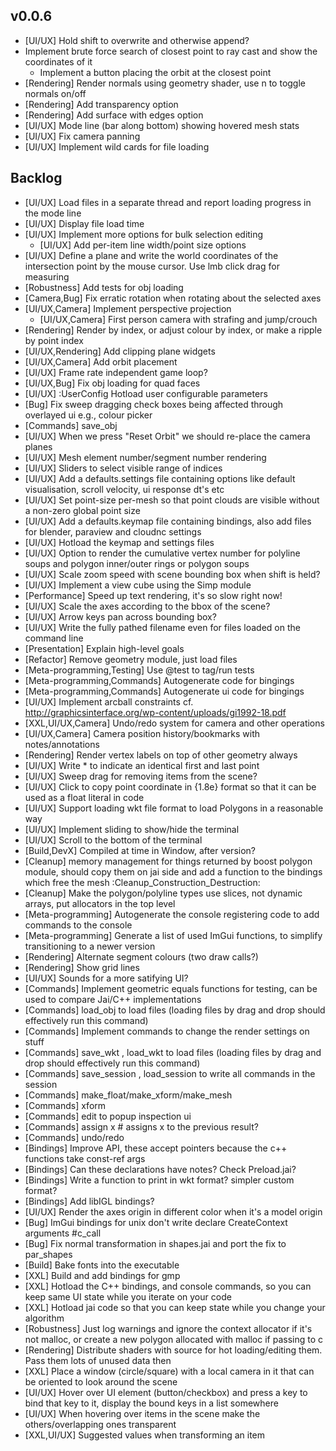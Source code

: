 ## v0.0.6

- [UI/UX] Hold shift to overwrite and otherwise append?
- Implement brute force search of closest point to ray cast and show the coordinates of it
  - Implement a button placing the orbit at the closest point
- [Rendering] Render normals using geometry shader, use n to toggle normals on/off
- [Rendering] Add transparency option
- [Rendering] Add surface with edges option
- [UI/UX] Mode line (bar along bottom) showing hovered mesh stats
- [UI/UX] Fix camera panning
- [UI/UX] Implement wild cards for file loading

## Backlog

- [UI/UX] Load files in a separate thread and report loading progress in the mode line
- [UI/UX] Display file load time
- [UI/UX] Implement more options for bulk selection editing
  - [UI/UX] Add per-item line width/point size options
- [UI/UX] Define a plane and write the world coordinates of the intersection point by the mouse cursor. Use lmb click drag for measuring
- [Robustness] Add tests for obj loading
- [Camera,Bug] Fix erratic rotation when rotating about the selected axes
- [UI/UX,Camera] Implement perspective projection
  - [UI/UX,Camera] First person camera with strafing and jump/crouch
- [Rendering] Render by index, or adjust colour by index, or make a ripple by point index
- [UI/UX,Rendering] Add clipping plane widgets
- [UI/UX,Camera] Add orbit placement
- [UI/UX] Frame rate independent game loop?
- [UI/UX,Bug] Fix obj loading for quad faces
- [UI/UX] :UserConfig Hotload user configurable parameters
- [Bug] Fix sweep dragging check boxes being affected through overlayed ui e.g., colour picker
- [Commands] save_obj <filename> <optional-element-index-list>
- [UI/UX] When we press "Reset Orbit" we should re-place the camera planes
- [UI/UX] Mesh element number/segment number rendering
- [UI/UX] Sliders to select visible range of indices
- [UI/UX] Add a defaults.settings file containing options like default visualisation, scroll velocity, ui response dt's etc
- [UI/UX] Set point-size per-mesh so that point clouds are visible without a non-zero global point size
- [UI/UX] Add a defaults.keymap file containing bindings, also add files for blender, paraview and cloudnc settings
- [UI/UX] Hotload the keymap and settings files
- [UI/UX] Option to render the cumulative vertex number for polyline soups and polygon inner/outer rings or polygon soups
- [UI/UX] Scale zoom speed with scene bounding box when shift is held?
- [UI/UX] Implement a view cube using the Simp module
- [Performance] Speed up text rendering, it's so slow right now!
- [UI/UX] Scale the axes according to the bbox of the scene?
- [UI/UX] Arrow keys pan across bounding box?
- [UI/UX] Write the fully pathed filename even for files loaded on the command line
- [Presentation] Explain high-level goals
- [Refactor] Remove geometry module, just load files
- [Meta-programming,Testing] Use @test to tag/run tests
- [Meta-programming,Commands] Autogenerate code for bingings
- [Meta-programming,Commands] Autogenerate ui code for bingings
- [UI/UX] Implement arcball constraints cf. http://graphicsinterface.org/wp-content/uploads/gi1992-18.pdf
- [XXL,UI/UX,Camera] Undo/redo system for camera and other operations
- [UI/UX,Camera] Camera position history/bookmarks with notes/annotations
- [Rendering] Render vertex labels on top of other geometry always
- [UI/UX] Write * to indicate an identical first and last point
- [UI/UX] Sweep drag for removing items from the scene?
- [UI/UX] Click to copy point coordinate in {1.8e} format so that it can be used as a float literal in code
- [UI/UX] Support loading wkt file format to load Polygons in a reasonable way
- [UI/UX] Implement sliding to show/hide the terminal
- [UI/UX] Scroll to the bottom of the terminal
- [Build,DevX] Compiled at time in Window, after version?
- [Cleanup] memory management for things returned by boost polygon module, should copy them on jai side and add a function to the bindings which free the mesh :Cleanup_Construction_Destruction:
- [Cleanup] Make the polygon/polyline types use slices, not dynamic arrays, put allocators in the top level
- [Meta-programming] Autogenerate the console registering code to add commands to the console
- [Meta-programming] Generate a list of used ImGui functions, to simplify transitioning to a newer version
- [Rendering] Alternate segment colours (two draw calls?)
- [Rendering] Show grid lines
- [UI/UX] Sounds for a more satifying UI?
- [Commands] Implement geometric equals functions for testing, can be used to compare Jai/C++ implementations
- [Commands] load_obj <filename> to load files (loading files by drag and drop should effectively run this command)
- [Commands] Implement commands to change the render settings on stuff
- [Commands] save_wkt <filename>, load_wkt <filename> to load files (loading files by drag and drop should effectively run this command)
- [Commands] save_session <filename>, load_session <session> to write all commands in the session
- [Commands] make_float/make_xform/make_mesh
- [Commands] xform <id> <transform>
- [Commands] edit <id> to popup inspection ui
- [Commands] assign x # assigns x to the previous result?
- [Commands] undo/redo
- [Bindings] Improve API, these accept pointers because the c++ functions take const-ref args
- [Bindings] Can these declarations have notes? Check Preload.jai?
- [Bindings] Write a function to print in wkt format? simpler custom format?
- [Bindings] Add libIGL bindings?
- [UI/UX] Render the axes origin in different color when it's a model origin
- [Bug] ImGui bindings for unix don't write declare CreateContext arguments #c_call
- [Bug] Fix normal transformation in shapes.jai and port the fix to par_shapes
- [Build] Bake fonts into the executable
- [XXL] Build and add bindings for gmp
- [XXL] Hotload the C++ bindings, and console commands, so you can keep same UI state while you iterate on your code
- [XXL] Hotload jai code so that you can keep state while you change your algorithm
- [Robustness] Just log warnings and ignore the context allocator if it's not malloc, or create a new polygon allocated with malloc if passing to c
- [Rendering] Distribute shaders with source for hot loading/editing them. Pass them lots of unused data then
- [XXL] Place a window (circle/square) with a local camera in it that can be oriented to look around the scene
- [UI/UX] Hover over UI element (button/checkbox) and press a key to bind that key to it, display the bound keys in a list somewhere
- [UI/UX] When hovering over items in the scene make the others/overlapping ones transparent
- [XXL,UI/UX] Suggested values when transforming an item

